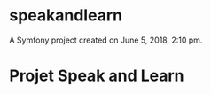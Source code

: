 speakandlearn
=============

A Symfony project created on June 5, 2018, 2:10 pm.
# Projet Speak and Learn
